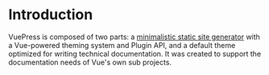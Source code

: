 # Introduction

VuePress is composed of two parts: a [minimalistic static site generator](https://github.com/vuejs/vuepress/tree/master/packages/%40vuepress/core) with a Vue-powered theming system and Plugin API, and a default theme optimized for writing technical documentation. It was created to support the documentation needs of Vue's own sub projects.
